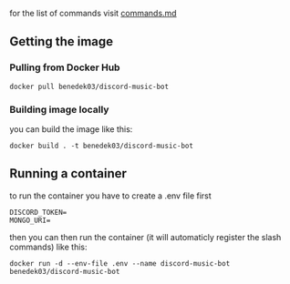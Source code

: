 for the list of commands visit [commands.md](https://github.com/Benedek03/discord-music-bot/blob/main/commands.md)

## Getting the image
### Pulling from Docker Hub
```
docker pull benedek03/discord-music-bot
```

### Building image locally
you can build the image like this:
```
docker build . -t benedek03/discord-music-bot
```

## Running a container
to run the container you have to create a .env file first
```
DISCORD_TOKEN=
MONGO_URI=
```
then you can then run the container (it will automaticly register the slash commands) like this:
```
docker run -d --env-file .env --name discord-music-bot benedek03/discord-music-bot
```
